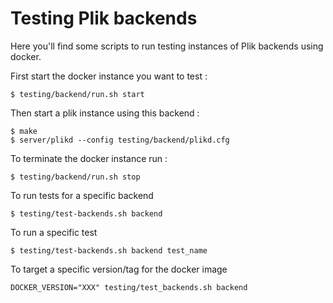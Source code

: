 Testing Plik backends
=====================

Here you'll find some scripts to run testing instances of Plik backends using docker.

First start the docker instance you want to test :

```
$ testing/backend/run.sh start 
```

Then start a plik instance using this backend :

```
$ make
$ server/plikd --config testing/backend/plikd.cfg
```

To terminate the docker instance run :

```
$ testing/backend/run.sh stop 
```

To run tests for a specific backend
```
$ testing/test-backends.sh backend
```

To run a specific test
```
$ testing/test-backends.sh backend test_name
```

To target a specific version/tag for the docker image
```
DOCKER_VERSION="XXX" testing/test_backends.sh backend
```